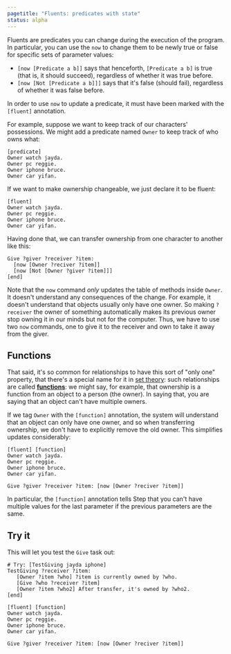 ```yaml
---
pagetitle: "Fluents: predicates with state"
status: alpha
---
```

Fluents are predicates you can change during the execution of the program.  In particular, you can use the `now` to change them to be newly true or false for specific sets of parameter values:

* `[now [Predicate a b]]` says that henceforth, `[Predicate a b]` is true (that is, it should succeed), regardless of whether it was true before.
* `[now [Not [Predicate a b]]]` says that it's false (should fail), regardless of whether it was false before.

In order to use `now` to update a predicate, it must have been marked with the `[fluent]` annotation.

For example, suppose we want to keep track of our characters' possessions.  We might add a predicate named `Owner` to keep track of who owns what:
```step
[predicate]
Owner watch jayda.
Owner pc reggie.
Owner iphone bruce.
Owner car yifan.
```
If we want to make ownership changeable, we just declare it to be fluent:
```step
[fluent]
Owner watch jayda.
Owner pc reggie.
Owner iphone bruce.
Owner car yifan.
```
Having done that, we can transfer ownership from one character to another like this:
```step
Give ?giver ?receiver ?item:
  [now [Owner ?reciver ?item]]
  [now [Not [Owner ?giver ?item]]]
[end]
```
Note that the `now` command *only* updates the table of methods inside `Owner`.  It doesn't understand any consequences of the change.  For example, it doesn't understand that objects usually only have one owner.  So making `?receiver` the owner of something automatically makes its previous owner stop owning it in our minds but not for the computer.  Thus, we have to use two `now` commands, one to give it to the receiver and own to take it away from the giver.

## Functions

That said, it's so common for relationships to have this sort of "only one" property, that there's a special name for it in [set theory](basic_objects_of_mathematics): such relationships are called **[functions](functions)**: we might say, for example, that ownership is a function from an object to a person (the owner).  In saying that, you are saying that an object can't have multiple owners.

If we tag `Owner` with the `[function]` annotation, the system will understand that an object can only have one owner, and so when transferring ownership, we don't have to explicitly remove the old owner.  This simplifies updates considerably:
```step
[fluent] [function]
Owner watch jayda.
Owner pc reggie.
Owner iphone bruce.
Owner car yifan.

Give ?giver ?receiver ?item: [now [Owner ?reciver ?item]]
```
In particular, the `[function]` annotation tells Step that you can't have multiple values for the last parameter if the previous parameters are the same.

## Try it
This will let you test the `Give` task out:
```Step
# Try: [TestGiving jayda iphone]
TestGiving ?receiver ?item:
   [Owner ?item ?who] ?item is currently owned by ?who.
   [Give ?who ?receiver ?item]
   [Owner ?item ?who2] After transfer, it's owned by ?who2.
[end]

[fluent] [function]
Owner watch jayda.
Owner pc reggie.
Owner iphone bruce.
Owner car yifan.

Give ?giver ?receiver ?item: [now [Owner ?reciver ?item]]
```
